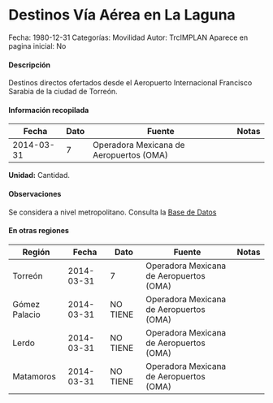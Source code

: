 Destinos Vía Aérea en La Laguna
=====

Fecha: 1980-12-31
Categorías: Movilidad
Autor: TrcIMPLAN
Aparece en pagina inicial: No

#### Descripción

Destinos directos ofertados desde el Aeropuerto Internacional Francisco Sarabia de la ciudad de Torreón.

#### Información recopilada

<table class="table table-hover table-bordered matriz">
<thead>
<tr>
<th>Fecha</th>
<th>Dato</th>
<th>Fuente</th>
<th>Notas</th>
</tr>
</thead>
<tbody>
<tr>
<td>2014-03-31</td>
<td class="derecha">7</td>
<td>Operadora Mexicana de Aeropuertos (OMA)</td>
<td></td>
</tr>
</tbody>
</table>

<b>Unidad:</b> Cantidad.

#### Observaciones

Se considera a nivel metropolitano. Consulta la [Base de Datos](http://www.oma.aero/es/aeropuertos/trfico-de-pasajeros/)


#### En otras regiones

<table class="table table-hover table-bordered matriz">
<thead>
<tr>
<th>Región</th>
<th>Fecha</th>
<th>Dato</th>
<th>Fuente</th>
<th>Notas</th>
</tr>
</thead>
<tbody>
<tr>
<td>Torreón</td>
<td>2014-03-31</td>
<td class="derecha">7</td>
<td>Operadora Mexicana de Aeropuertos (OMA)</td>
<td></td>
</tr>
<tr>
<td>Gómez Palacio</td>
<td>2014-03-31</td>
<td class="centrado">NO TIENE</td>
<td>Operadora Mexicana de Aeropuertos (OMA)</td>
<td></td>
</tr>
<tr>
<td>Lerdo</td>
<td>2014-03-31</td>
<td class="centrado">NO TIENE</td>
<td>Operadora Mexicana de Aeropuertos (OMA)</td>
<td></td>
</tr>
<tr>
<td>Matamoros</td>
<td>2014-03-31</td>
<td class="centrado">NO TIENE</td>
<td>Operadora Mexicana de Aeropuertos (OMA)</td>
<td></td>
</tr>
</tbody>
</table>

